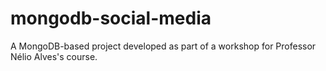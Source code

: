 # mongodb-social-media
A MongoDB-based project developed as part of a workshop for Professor Nélio Alves's course.
